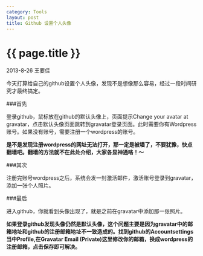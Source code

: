 ```yaml
---
category: Tools
layout: post
title: Github 设置个人头像 
---
```


{{ page.title }}
================

<p class="meta">2013-8-26 王要佳</p>

今天打算给自己的github设置个人头像，发现不是想像那么容易，经过一段时间研究才最终搞定。

###首先

登录github，鼠标放在github的默认头像上，页面提示Change your avatar at gravatar，点击默认头像页面跳转到gravatar登录页面。此时需要你有Wordpress账号。如果没有账号，需要注册一个wordpress的账号。

**是不是发现注册wordpress的网址无法打开，那一定是被墙了，不要犹豫，快点翻墙吧。翻墙的方法就不在此处介绍，大家各显神通咯！～**

###其次

注册完账号wordpress之后，系统会发一封激活邮件，激活账号登录到gravatar，添加一张个人照片。

###最后

进入github，你就看到头像出现了，就是之前在gravatar中添加那一张照片。

**如果登录github发现头像仍然是默认头像，这个问题主要是因为gravatar中的邮箱地址和github的注册邮箱地址不一致造成的。找到github的Accountsettings当中Profile,在Gravatar Email (Private)这里修改你的邮箱，换成wordpress的注册邮箱，点击保存即可解决。**








